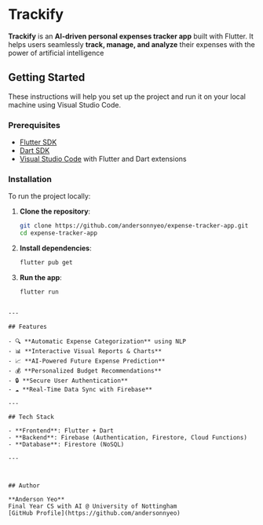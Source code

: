 # Trackify

**Trackify** is an **AI-driven personal expenses tracker app** built with Flutter. It helps users seamlessly **track, manage, and analyze** their expenses with the power of artificial intelligence



## Getting Started

These instructions will help you set up the project and run it on your local machine using Visual Studio Code.

### Prerequisites

- [Flutter SDK](https://flutter.dev/docs/get-started/install)
- [Dart SDK](https://dart.dev/get-dart)
- [Visual Studio Code](https://code.visualstudio.com/) with Flutter and Dart extensions


### Installation
To run the project locally:

1. **Clone the repository**:
   ```bash
   git clone https://github.com/andersonnyeo/expense-tracker-app.git
   cd expense-tracker-app
   ```

   
2. **Install dependencies**:
   ```bash
   flutter pub get
   ```


4. **Run the app**:
   ```bash
   flutter run
   ```
```

---

## Features

- 🔍 **Automatic Expense Categorization** using NLP
- 📊 **Interactive Visual Reports & Charts**
- 📈 **AI-Powered Future Expense Prediction**
- 💰 **Personalized Budget Recommendations**
- 🔒 **Secure User Authentication**
- ☁️ **Real-Time Data Sync with Firebase**

---

## Tech Stack

- **Frontend**: Flutter + Dart  
- **Backend**: Firebase (Authentication, Firestore, Cloud Functions)  
- **Database**: Firestore (NoSQL)

---



## Author

**Anderson Yeo**  
Final Year CS with AI @ University of Nottingham  
[GitHub Profile](https://github.com/andersonnyeo)
